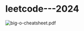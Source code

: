 # leetcode---2024

![big-o-cheatsheet.pdf]("https://github.com/Pushpakumar02/pushpakumar02.github.io/blob/main/docs/Pushpakumar_resume.pdf")

